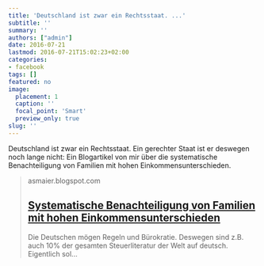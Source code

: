 ```yaml
---
title: 'Deutschland ist zwar ein Rechtsstaat. ...'
subtitle: ''
summary: ''
authors: ["admin"]
date: 2016-07-21
lastmod: 2016-07-21T15:02:23+02:00
categories:
- facebook
tags: []
featured: no
image:
  placement: 1
  caption: ''
  focal_point: 'Smart'
  preview_only: true
slug: ''
---
```

Deutschland ist zwar ein Rechtsstaat. Ein gerechter Staat ist er deswegen noch lange nicht: Ein Blogartikel von mir über die systematische Benachteiligung von Familien mit hohen Einkommensunterschieden.
> asmaier.blogspot.com
> ## [Systematische Benachteiligung von Familien mit hohen Einkommensunterschieden](https://asmaier.blogspot.de/2016/07/systematische-benachteiligung-von.html)
>
>   Die Deutschen mögen Regeln und Bürokratie. Deswegen sind z.B. auch 10% der gesamten Steuerliteratur  der Welt auf deutsch. Eigentlich sol...

